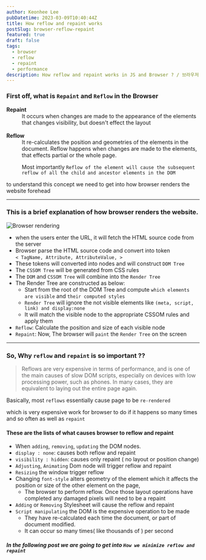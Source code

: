 ```yaml
---
author: Keonhee Lee
pubDatetime: 2023-03-09T10:40:44Z
title: How reflow and repaint works
postSlug: browser-reflow-repaint
featured: true
draft: false
tags:
  - browser
  - reflow
  - repaint
  - performance
description: How reflow and repaint works in JS and Browser ? / 브라우저 리플로우 리페인트 과정 영작 연습
---
```


### First off, what is `Repaint` and `Reflow` in the Browser

<dl>
  <dt><strong>Repaint</strong></dt>
  <dd>It occurs when changes are made to the appearance of the elements that changes visibility, but doesn't effect the layout
</dd>
<br>
  <dt><strong>Reflow</strong></dt>
  <dd>It re-calculates the position and geometries of the elements in the document.
  Reflow happens when changes are made to the elements, that effects partial or the whole page.

Most importantly `Reflow of the element will cause the subsequent reflow of all the child and ancestor elements in the DOM`</dd>

</dl>

to understand this concept we need to get into how browser renders the website forehead

---

### This is a brief explanation of how browser renders the website.

![Browser rendering](https://res.cloudinary.com/practicaldev/image/fetch/s--gCp3mv5T--/c_limit%2Cf_auto%2Cfl_progressive%2Cq_auto%2Cw_880/https://dev-to-uploads.s3.amazonaws.com/i/vbtr2gfaitr0am5nl4io.png 'browser rendering')

- when the users enter the URL, it will fetch the HTML source code from the server
- Browser parse the HTML source code and convert into token <br>
  `< TagName, Attribute, AttributeValue, >`
- These tokens will converted into nodes and will construct `DOM Tree`
- The `CSSOM Tree` will be generated from CSS rules
- The `DOM` and `CSSOM Tree` will combine into the `Render Tree`
- The Render Tree are constructed as below:
  - Start from the root of the DOM Tree and compute `which elements are visible` and `their computed styles`
  - `Render Tree` will ignore the not visible elements like `(meta, script, link) and display:none`
  - It will match the visible node to the appropriate CSSOM rules and apply them
- `Reflow`: Calculate the position and size of each visible node
- `Repaint`: Now, The browser will `paint` the `Render Tree` on the screen

---

### So, Why `reflow` and `repaint` is so important ??

> Reflows are very expensive in terms of performance, and is one of the main causes of slow DOM scripts, especially on devices with low
> processing power, such as phones. In many cases, they are equivalent to laying out the entire page again.

Basically, most `reflows` essentially cause page to be `re-rendered`

which is very expensive work for browser to do if it happens so many times and so often as well as `repaint`

#### These are the lists of what causes browser to reflow and repaint

- When `adding`, `removing`, `updating` the DOM nodes.
- `display : none`: causes both reflow and repaint
- `visibility : hidden`: causes only repaint ( no layout or position change)
- `Adjusting`, `Animating` Dom node will trigger reflow and repaint
- `Resizing` the window trigger reflow
- Changing `font-style` alters geometry of the element which it affects the position or size of the other element on the page,
  - The browser to perform reflow. Once those layout operations have completed any damaged pixels will need to be a repaint
- `Adding` or `Removing` Stylesheet will cause the reflow and repaint
- `Script manipulating` the DOM is the expensive operation to be made
  - They have re-calculated each time the document, or part of document modified.
  - It can occur so many times( like thousands of ) per second

##### In the following post we are going to get into `How we minimize reflow and repaint`

<!-- <a href='./minimize-reflow-repaint'>`How we minimize reflow and repaint`</a> -->
